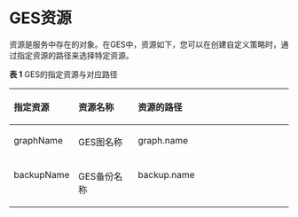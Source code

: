 # GES资源<a name="ges_01_0074"></a>

资源是服务中存在的对象。在GES中，资源如下，您可以在创建自定义策略时，通过指定资源的路径来选择特定资源。

**表 1**  GES的指定资源与对应路径

<a name="table17762145616578"></a>
<table><thead align="left"><tr id="row1691118561571"><th class="cellrowborder" valign="top" width="17.69%" id="mcps1.2.4.1.1"><p id="p9912105615575"><a name="p9912105615575"></a><a name="p9912105615575"></a>指定资源</p>
</th>
<th class="cellrowborder" valign="top" width="22.82%" id="mcps1.2.4.1.2"><p id="p10130637163016"><a name="p10130637163016"></a><a name="p10130637163016"></a>资源名称</p>
</th>
<th class="cellrowborder" valign="top" width="59.489999999999995%" id="mcps1.2.4.1.3"><p id="p13912105611577"><a name="p13912105611577"></a><a name="p13912105611577"></a>资源的路径</p>
</th>
</tr>
</thead>
<tbody><tr id="row59128562574"><td class="cellrowborder" valign="top" width="17.69%" headers="mcps1.2.4.1.1 "><p id="p204333213513"><a name="p204333213513"></a><a name="p204333213513"></a>graphName</p>
</td>
<td class="cellrowborder" valign="top" width="22.82%" headers="mcps1.2.4.1.2 "><p id="p1113119377307"><a name="p1113119377307"></a><a name="p1113119377307"></a>GES图名称</p>
</td>
<td class="cellrowborder" valign="top" width="59.489999999999995%" headers="mcps1.2.4.1.3 "><p id="p86653855311"><a name="p86653855311"></a><a name="p86653855311"></a>graph.name</p>
</td>
</tr>
<tr id="row2230131615118"><td class="cellrowborder" valign="top" width="17.69%" headers="mcps1.2.4.1.1 "><p id="p184313212518"><a name="p184313212518"></a><a name="p184313212518"></a>backupName</p>
</td>
<td class="cellrowborder" valign="top" width="22.82%" headers="mcps1.2.4.1.2 "><p id="p11131237143019"><a name="p11131237143019"></a><a name="p11131237143019"></a>GES备份名称</p>
</td>
<td class="cellrowborder" valign="top" width="59.489999999999995%" headers="mcps1.2.4.1.3 "><p id="p166568175319"><a name="p166568175319"></a><a name="p166568175319"></a>backup.name</p>
</td>
</tr>
</tbody>
</table>

